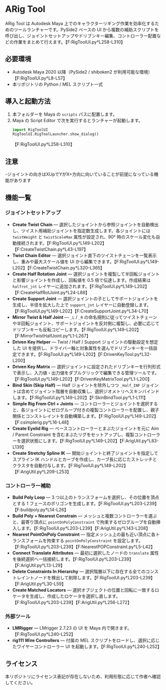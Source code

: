 # ARig Tool

ARig Tool は Autodesk Maya 上でのキャラクターリギング作業を効率化するためのツールランチャーです。PySide2 ベースの UI から複数の補助スクリプトを呼び出し、ジョイントセットアップやドリブンキー編集、コントローラー配置などの作業をまとめて行えます。【F:RigToolUI.py†L258-L310】

## 必要環境

- Autodesk Maya 2020 以降（PySide2 / shiboken2 が利用可能な環境）【F:RigToolUI.py†L8-L57】
- 本リポジトリの Python / MEL スクリプト一式

## 導入と起動方法

1. 本フォルダーを Maya の `scripts` パスに配置します。
2. Maya の Script Editor で次を実行するとランチャーが起動します。
   ```python
   import RigToolUI
   RigToolUI.RigToolLauncher.show_dialog()
   ```
   【F:RigToolUI.py†L258-L310】

## 注意

-ジョイントの向きはXUpでYがX+方向に向いていることが前提になっている機能があります

## 機能一覧

### ジョイントセットアップ

- **Create Twist Chain** — 選択したジョイントから参照ジョイントを自動検出し、ツイスト用補助ジョイントを指定数生成します。各ジョイントには `twistWeight` と `twistScaleMax` 属性が設定され、90° 時のスケール変化も自動接続されます。【F:RigToolUI.py†L149-L202】【F:CreateTwistChain.py†L43-L197】
- **Twist Chain Editor** — 選択ジョイント直下のツイストチェーンを一覧表示し、重みや最大スケール値を UI から編集できます。【F:RigToolUI.py†L149-L202】【F:CreateTwistChain.py†L320-L365】
- **Create Half Rotation Joint** — 選択ジョイントを複製して半回転ジョイントと影響ジョイントを作成し、回転値を 0.5 倍で伝達します。作成結果は `halfrot_jnt` レイヤーに追加されます。【F:RigToolUI.py†L149-L202】【F:CreateHalfRotJoint.py†L24-L88】
- **Create Support Joint** — 選択ジョイントの子としてサポートジョイントを生成し、半径を拡大した上で `support_jnt` レイヤーに自動登録します。【F:RigToolUI.py†L149-L202】【F:CreateSupportJoint.py†L34-L70】
- **Mirror Twist & Half Joint** — `_L` / `_R` の命名規則に従ってツイストチェーンや半回転ジョイント、サポートジョイントを反対側に複製し、必要に応じてドリブンキーも反転コピーします。【F:RigToolUI.py†L149-L202】【F:MirrorTwistHalfJoint.py†L1-L267】
- **Driven Key Helper** — Twist / Half / Support ジョイントの駆動設定を想定した UI を提供し、ドライバー軸と対象属性を選んでドリブンキーを一括設定できます。【F:RigToolUI.py†L149-L202】【F:DrivenKeyTool.py†L32-L200】
- **Driven Key Matrix** — 選択ジョイントに設定されたドリブンキーを行列形式で表示し、入力値・出力値をダブルクリックで編集できる管理ツールです。【F:RigToolUI.py†L149-L202】【F:DrivenKeyMatrixTool.py†L1-L200】
- **Bind Skin (Skip Half)** — Half ジョイントを除外しつつ `_Half_INF` ジョイントは含めてジョイント階層を自動収集し、選択ジオメトリへスキンバインドします。【F:RigToolUI.py†L149-L202】【F:SkinBindTool.py†L1-L111】
- **Simple Rig From Ctrl + Joints** — コントローラーとジョイントを選択すると、各ジョイントにゼログループ付きの複製コントローラーを配置し、親子関係とコンストレイントを自動構築します。【F:RigToolUI.py†L149-L202】【F:csimplerig.py†L16-L48】
- **Create Eyelid Rig** — ベースコントローラーとまぶたジョイントを元に Aim / Parent Constraint を含むまぶたリグをセットアップし、複製コントローラーを選択状態にします。【F:RigToolUI.py†L149-L202】【F:ArigUtil.py†L83-L139】
- **Create Stretchy Spline IK** — 開始ジョイントと終了ジョイントを指定してスプライン IK ハンドルとカーブを作成し、カーブ長に応じたストレッチとクラスタを自動付与します。【F:RigToolUI.py†L149-L202】【F:ArigUtil.py†L209-L253】

### コントローラー補助

- **Build Poly Loop** — 3 つ以上のトランスフォームを選択し、その位置を頂点とする 1 フェースのポリゴンを生成します。【F:RigToolUI.py†L203-L239】【F:buildpoly.py†L14-L26】
- **Build Poly + Nearest Constrain** — メッシュと複数コントローラーを選ぶと、最寄り頂点に `pointOnPolyConstraint` で拘束するゼログループを自動挿入します。【F:RigToolUI.py†L203-L239】【F:ArigUtil.py†L143-L208】
- **Nearest PointOnPoly Constraint** — 指定メッシュ上の最も近い頂点に各トランスフォームを拘束する `pointOnPolyConstraint` を設定します。【F:RigToolUI.py†L203-L239】【F:NearestPOPConstraint.py†L5-L42】
- **Connect Translate Attributes** — 最初に選択したノードの `translate` 属性を後続選択へ一括接続します。【F:RigToolUI.py†L203-L239】【F:ArigUtil.py†L13-L29】
- **Delete Constraints In Hierarchy** — 選択階層以下に存在する全てのコンストレイントノードを検出して削除します。【F:RigToolUI.py†L203-L239】【F:ArigUtil.py†L30-L59】
- **Create Matched Locators** — 選択オブジェクトの位置と回転に一致するロケータを生成し、作成したロケータを選択し直します。【F:RigToolUI.py†L203-L239】【F:ArigUtil.py†L256-L272】

### 外部ツール

- **LMRigger** — LMrigger 2.7.23 の UI を Maya 内で開きます。【F:RigToolUI.py†L240-L252】
- **rig111 Wire Controllers** — 付属の MEL スクリプトをロードし、選択に応じたワイヤーコントローラー UI を起動します。【F:RigToolUI.py†L240-L252】

## ライセンス

本リポジトリにライセンス表記が存在しないため、利用形態に応じて作者へ確認してください。
